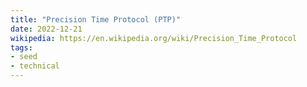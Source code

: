 ```yaml
---
title: "Precision Time Protocol (PTP)"
date: 2022-12-21
wikipedia: https://en.wikipedia.org/wiki/Precision_Time_Protocol
tags:
- seed
- technical
---
```

